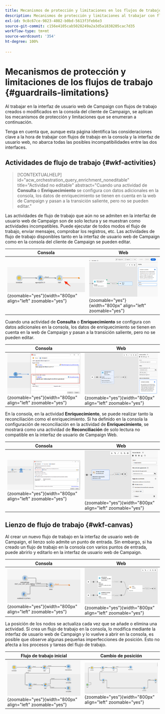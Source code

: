 ```yaml
---
title: Mecanismos de protección y limitaciones en los flujos de trabajo de la interfaz de usuario web de Campaign
description: Mecanismos de protección y limitaciones al trabajar con flujos de trabajo en la interfaz de usuario web de Campaign
exl-id: 9c8c67ce-9823-4082-b0bd-5613f3feb6e3
source-git-commit: c156e4105cab5028249a2a3d5a1838205cac7d35
workflow-type: tm+mt
source-wordcount: '354'
ht-degree: 100%

---
```


# Mecanismos de protección y limitaciones de los flujos de trabajo {#guardrails-limitations}

Al trabajar en la interfaz de usuario web de Campaign con flujos de trabajo creados o modificados en la consola del cliente de Campaign, se aplican los mecanismos de protección y limitaciones que se enumeran a continuación.

Tenga en cuenta que, aunque esta página identifica las consideraciones clave a la hora de trabajar con flujos de trabajo en la consola y la interfaz de usuario web, no abarca todas las posibles incompatibilidades entre las dos interfaces.

## Actividades de flujo de trabajo {#wkf-activities}

>[!CONTEXTUALHELP]
>id="acw_orchestration_query_enrichment_noneditable"
>title="Actividad no editable"
>abstract="Cuando una actividad de **Consulta** o **Enriquecimiento** se configura con datos adicionales en la consola, los datos de enriquecimiento se tienen en cuenta en la web de Campaign y pasan a la transición saliente, pero no se pueden editar."

Las actividades de flujo de trabajo que aún no se admiten en la interfaz de usuario web de Campaign son de solo lectura y se muestran como actividades incompatibles. Puede ejecutar de todos modos el flujo de trabajo, enviar mensajes, comprobar los registros, etc. Las actividades de flujo de trabajo disponibles tanto en la interfaz de usuario web de Campaign como en la consola del cliente de Campaign se pueden editar.

| Consola | Web |
| --- | --- |
| ![](assets/limitations-activities-console.png){zoomable="yes"}{width="800px" align="left" zoomable="yes"} | ![](assets/limitations-activities-web.png){zoomable="yes"}{width="800px" align="left" zoomable="yes"} |

Cuando una actividad de **Consulta** o **Enriquecimiento** se configura con datos adicionales en la consola, los datos de enriquecimiento se tienen en cuenta en la web de Campaign y pasan a la transición saliente, pero no se pueden editar.

| Consola | Web |
| --- | --- |
| ![](assets/limitations-options-console.png){zoomable="yes"}{width="800px" align="left" zoomable="yes"} | ![](assets/limitations-options-web.png){zoomable="yes"}{width="800px" align="left" zoomable="yes"} |

En la consola, en la actividad **Enriquecimiento**, se puede realizar tanto la reconciliación como el enriquecimiento. Si ha definido en la consola la configuración de reconciliación en la actividad de **Enriquecimiento**, se mostrará como una actividad de **Reconciliación** de solo lectura no compatible en la interfaz de usuario de Campaign Web.

| Consola | Web |
| --- | --- |
| ![](assets/limitations-enrichment-console.png){zoomable="yes"}{width="800px" align="left" zoomable="yes"} | ![](assets/limitations-enrichment-web.png){zoomable="yes"}{width="800px" align="left" zoomable="yes"} |

## Lienzo de flujo de trabajo {#wkf-canvas}

Al crear un nuevo flujo de trabajo en la interfaz de usuario web de Campaign, el lienzo solo admite un punto de entrada. Sin embargo, si ha creado un flujo de trabajo en la consola con varios puntos de entrada, puede abrirlo y editarlo en la interfaz de usuario web de Campaign.

| Consola | Web |
| --- | --- |
| ![](assets/limitations-multiple-console.png){zoomable="yes"}{width="800px" align="left" zoomable="yes"} | ![](assets/limitations-multiple-web.png){zoomable="yes"}{width="800px" align="left" zoomable="yes"} |

La posición de los nodos se actualiza cada vez que se añade o elimina una actividad. Si crea un flujo de trabajo en la consola, lo modifica mediante la interfaz de usuario web de Campaign y lo vuelve a abrir en la consola, es posible que observe algunas pequeñas imperfecciones de posición. Esto no afecta a los procesos y tareas del flujo de trabajo.

| Flujo de trabajo inicial | Cambio de posición |
| --- | --- |
| ![](assets/limitations-positioning1.png){zoomable="yes"}{width="800px" align="left" zoomable="yes"} | ![](assets/limitations-positioning2.png){zoomable="yes"}{width="800px" align="left" zoomable="yes"} |
